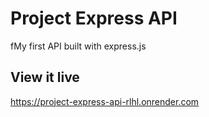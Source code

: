 # Project Express API

fMy first API built with express.js


## View it live

https://project-express-api-rlhl.onrender.com
